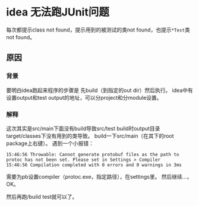 
# idea 无法跑JUnit问题

每次都提示class not found，提示用到的被测试的类not found，也提示`*Test`类not found。

## 原因

### 背景

要明白idea跑起来程序的步骤是 先build（到指定的out dir）然后执行。
idea中有设置output和test output的地址，可以分project和分module设置。

### 解释
这次其实是src/main下面没有build导致src/test build时output目录target/classes下没有用到的类导致。
build一下src/main（在其下的root package上右键）。
遇到一个小报错：
```
15:46:56 Throwable: Cannot generate protobuf files as the path to protoc has not been set. Please set in Settings > Compiler
15:46:56 Compilation completed with 0 errors and 0 warnings in 3ms
```
需要为pb设置compiler（protoc.exe，指定路径），在settings里。
然后继续...，OK。

然后再跑/build test就可以了。






